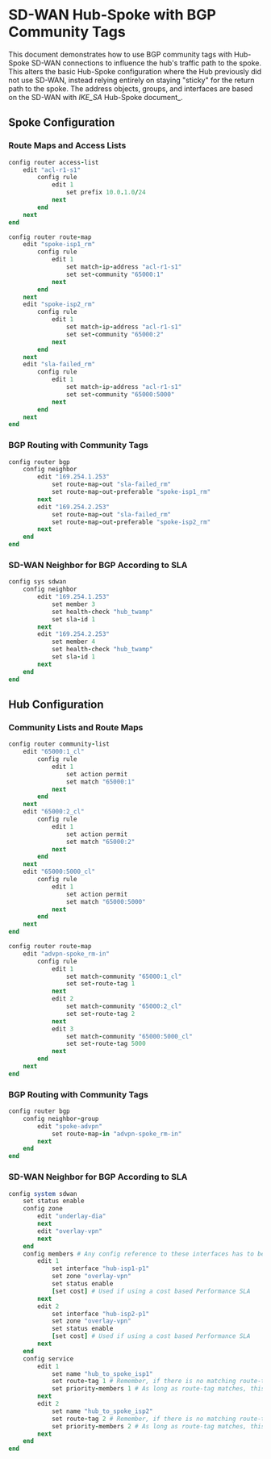 # SD-WAN Hub-Spoke with BGP Community Tags

This document demonstrates how to use BGP community tags with Hub-Spoke SD-WAN connections to influence the hub's traffic path to the spoke. This alters the basic Hub-Spoke configuration where the Hub previously did not use SD-WAN, instead relying entirely on staying "sticky" for the return path to the spoke. The address objects, groups, and interfaces are based on the SD-WAN with _IKE\_SA_ Hub-Spoke document_.

## Spoke Configuration

### Route Maps and Access Lists

```ruby
config router access-list
    edit "acl-r1-s1"
        config rule
            edit 1
                set prefix 10.0.1.0/24
            next
        end
    next
end

config router route-map
    edit "spoke-isp1_rm"
        config rule
            edit 1
                set match-ip-address "acl-r1-s1"
                set set-community "65000:1"
            next
        end
    next
    edit "spoke-isp2_rm"
        config rule
            edit 1
                set match-ip-address "acl-r1-s1"
                set set-community "65000:2"
            next
        end
    next
    edit "sla-failed_rm"
        config rule
            edit 1
                set match-ip-address "acl-r1-s1"
                set set-community "65000:5000"
            next
        end
    next
end
```

### BGP Routing with Community Tags

```ruby
config router bgp
    config neighbor
        edit "169.254.1.253"
            set route-map-out "sla-failed_rm"
            set route-map-out-preferable "spoke-isp1_rm"
        next
        edit "169.254.2.253"
            set route-map-out "sla-failed_rm"
            set route-map-out-preferable "spoke-isp2_rm"
        next
    end
end
```

### SD-WAN Neighbor for BGP According to SLA

```ruby
config sys sdwan
    config neighbor
        edit "169.254.1.253"
            set member 3
            set health-check "hub_twamp"
            set sla-id 1
        next
        edit "169.254.2.253"
            set member 4
            set health-check "hub_twamp"
            set sla-id 1
        next
    end
end
```

## Hub Configuration

### Community Lists and Route Maps

```ruby
config router community-list
    edit "65000:1_cl"
        config rule
            edit 1
                set action permit
                set match "65000:1"
            next
        end
    next
    edit "65000:2_cl"
        config rule
            edit 1
                set action permit
                set match "65000:2"
            next
        end
    next
    edit "65000:5000_cl"
        config rule
            edit 1
                set action permit
                set match "65000:5000"
            next
        end
    next
end

config router route-map
    edit "advpn-spoke_rm-in"
        config rule
            edit 1
                set match-community "65000:1_cl"
                set set-route-tag 1
            next
            edit 2
                set match-community "65000:2_cl"
                set set-route-tag 2
            next
            edit 3
                set match-community "65000:5000_cl"
                set set-route-tag 5000
            next
        end
    next
end
```

### BGP Routing with Community Tags

```ruby
config router bgp
    config neighbor-group
        edit "spoke-advpn"
            set route-map-in "advpn-spoke_rm-in"
        next
    end
end
```

### SD-WAN Neighbor for BGP According to SLA

```ruby
config system sdwan
    set status enable
    config zone
        edit "underlay-dia"
        next
        edit "overlay-vpn"
        next
    end
    config members # Any config reference to these interfaces has to be removed before you can use them!
        edit 1
            set interface "hub-isp1-p1"
            set zone "overlay-vpn"
            set status enable
            [set cost] # Used if using a cost based Performance SLA
        next
        edit 2
            set interface "hub-isp2-p1"
            set zone "overlay-vpn"
            set status enable
            [set cost] # Used if using a cost based Performance SLA
        next
    end
    config service
        edit 1
            set name "hub_to_spoke_isp1"
            set route-tag 1 # Remember, if there is no matching route-tag, this rule isn't a match and next service rule gets evaluated
            set priority-members 1 # As long as route-tag matches, this interface will always be used
        next
        edit 2
            set name "hub_to_spoke_isp2"
            set route-tag 2 # Remember, if there is no matching route-tag, this rule isn't a match and next service rule gets evaluated
            set priority-members 2 # As long as route-tag matches, this interface will always be used
        next
    end
end
```
